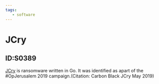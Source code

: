 ```yaml
---
tags:
   - software
---
```

# JCry
## ID:S0389
[JCry](software/S0389) is ransomware written in Go. It was identified as apart of the #OpJerusalem 2019 campaign.(Citation: Carbon Black JCry May 2019)
